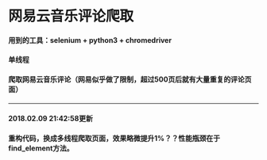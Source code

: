 # 网易云音乐评论爬取
#### 用到的工具：selenium + python3 + chromedriver
#### 单线程
#### 爬取网易云音乐评论（网易似乎做了限制，超过500页后就有大量重复的评论页面）
---
#### 2018.02.09 21:42:58更新
#### 重构代码，换成多线程爬取页面，效果略微提升1%？？性能瓶颈在于find_element方法。
